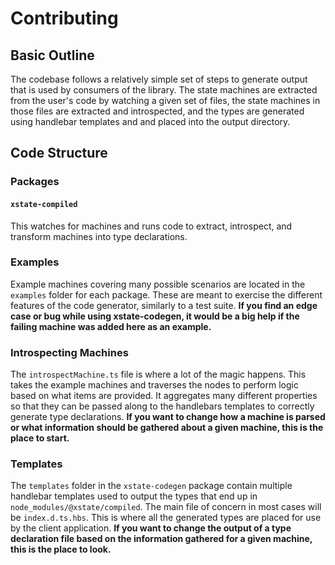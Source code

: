 # Contributing

## Basic Outline

The codebase follows a relatively simple set of steps to generate output that is used by consumers of the library. The state machines are extracted from the user's code by watching a given set of files, the state machines in those files are extracted and introspected, and the types are generated using handlebar templates and and placed into the output directory.

## Code Structure

### Packages

#### `xstate-compiled`

This watches for machines and runs code to extract, introspect, and transform machines into type declarations.

### Examples

Example machines covering many possible scenarios are located in the `examples` folder for each package. These are meant to exercise the different features of the code generator, similarly to a test suite. **If you find an edge case or bug while using xstate-codegen, it would be a big help if the failing machine was added here as an example.**

### Introspecting Machines

The `introspectMachine.ts` file is where a lot of the magic happens. This takes the example machines and traverses the nodes to perform logic based on what items are provided. It aggregates many different properties so that they can be passed along to the handlebars templates to correctly generate type declarations. **If you want to change how a machine is parsed or what information should be gathered about a given machine, this is the place to start.**

### Templates

The `templates` folder in the `xstate-codegen` package contain multiple handlebar templates used to output the types that end up in `node_modules/@xstate/compiled`. The main file of concern in most cases will be `index.d.ts.hbs`. This is where all the generated types are placed for use by the client application. **If you want to change the output of a type declaration file based on the information gathered for a given machine, this is the place to look.**
